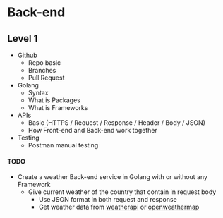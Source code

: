 # Back-end
## Level 1
- Github
    - Repo basic
    - Branches
    - Pull Request
- Golang
    - Syntax
    - What is Packages
    - What is Frameworks
- APIs
    - Basic (HTTPS / Request / Response / Header / Body / JSON)
    - How Front-end and Back-end work together
- Testing
    - Postman manual testing
#### TODO
- Create a weather Back-end service in Golang with or without any Framework
    - Give current weather of the country that contain in request body
        - Use JSON format in both request and response
        - Get weather data from [weatherapi](https://www.weatherapi.com/docs/) or [openweathermap](https://openweathermap.org/)